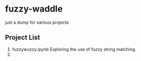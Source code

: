 # fuzzy-waddle
just a dump for various projects


## Project List
1. fuzzywuzzy.ipynb
    Exploring the use of fuzzy string matching.
2. 
